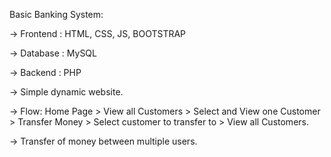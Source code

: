 Basic Banking System:

 -> Frontend : HTML, CSS, JS, BOOTSTRAP
 
 -> Database : MySQL
 
 -> Backend : PHP

-> Simple dynamic website.

-> Flow: Home Page > View all Customers > Select and View one Customer > Transfer Money > Select customer to transfer to > View all Customers. 

-> Transfer of money between multiple users.
